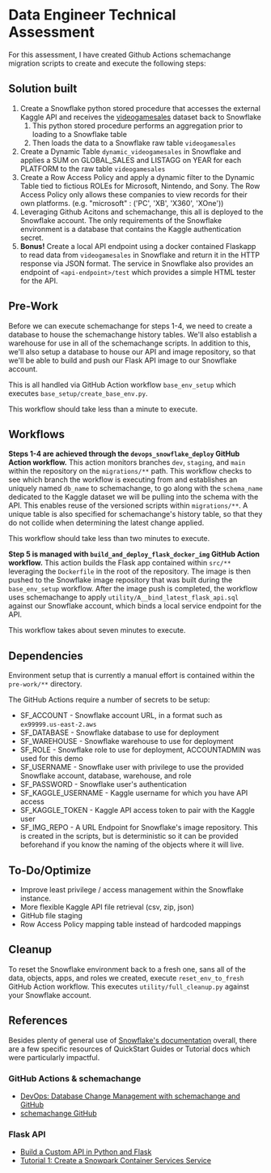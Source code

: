 # Data Engineer Technical Assessment
For this assessment, I have created Github Actions schemachange migration scripts to create and execute the following steps:


## Solution built
1. Create a Snowflake python stored procedure that accesses the external Kaggle API and
receives the [videogamesales](https://www.kaggle.com/datasets/gregorut/videogamesales) dataset back to Snowflake
    1. This python stored procedure performs an aggregation prior to loading to a Snowflake table
    2. Then loads the data to a Snowflake raw table `videogamesales`
2. Create a Dynamic Table `dynamic_videogamesales` in Snowflake and applies a SUM on GLOBAL_SALES and LISTAGG on YEAR for each PLATFORM to the raw table `videogamesales`
3. Create a Row Access Policy and apply a dynamic filter to the Dynamic Table tied to fictious ROLEs for Microsoft, Nintendo, and Sony. The Row Access Policy only allows these companies to view records for their own platforms. \(e.g. "microsoft" : \('PC', 'XB', 'X360', 'XOne'\)\)
4. Leveraging Github Acitons and schemachange, this all is deployed to the Snowflake account. The only requirements of the Snowflake environment is a database that contains the Kaggle authentication secret.
5. **Bonus!** Create a local API endpoint using a docker contained Flaskapp to read data from `videogamesales` in Snowflake and return it in the HTTP response via JSON format. The service in Snowflake also provides an endpoint of `<api-endpoint>/test` which provides a simple HTML tester for the API.


## Pre-Work
Before we can execute schemachange for steps 1-4, we need to create a database to house the schemachange history tables. We'll also establish a warehouse for use in all of the schemachange scripts. In addition to this, we'll also setup a database to house our API and image repository, so that we'll be able to build and push our Flask API image to our Snowflake account.

This is all handled via GitHub Action workflow `base_env_setup` which executes `base_setup/create_base_env.py`. 

This workflow should take less than a minute to execute.


## Workflows
__Steps 1-4 are achieved through the `devops_snowflake_deploy` GitHub Action workflow.__
This action monitors  branches `dev`, `staging`, and `main` within the repository on the `migrations/**` path. This workflow checks to see which branch the workflow is executing from and establishes an uniquely named `db_name` to schemachange, to go along with the `schema_name` dedicated to the Kaggle dataset we will be pulling into the schema with the API. This enables reuse of the versioned scripts within `migrations/**`. A unique table is also specified for schemachange's history table, so that they do not collide when determining the latest change applied. 

This workflow should take less than two minutes to execute.

__Step 5 is managed with `build_and_deploy_flask_docker_img` GitHub Action workflow.__
This action builds the Flask app contained within `src/**` leveraging the `Dockerfile` in the root of the repository. The image is then pushed to the Snowflake image repository that was built during the `base_env_setup` workflow. After the image push is completed, the workflow uses schemachange to apply `utility/A__bind_latest_flask_api.sql` against our Snowflake account, which binds a local service endpoint for the API. 

This workflow takes about seven minutes to execute.


## Dependencies
Environment setup that is currently a manual effort is contained within the `pre-work/**` directory.

The GitHub Actions require a number of secrets to be setup:
* SF_ACCOUNT - Snowflake account URL, in a format such as `ex99999.us-east-2.aws`
* SF_DATABASE - Snowflake database to use for deployment
* SF_WAREHOUSE - Snowflake warehouse to use for deployment
* SF_ROLE - Snowflake role to use for deployment, ACCOUNTADMIN was used for this demo
* SF_USERNAME - Snowflake user with privilege to use the provided Snowflake account, database, warehouse, and role
* SF_PASSWORD - Snowflake user's authentication
* SF_KAGGLE_USERNAME - Kaggle username for which you have API access
* SF_KAGGLE_TOKEN - Kaggle API access token to pair with the Kaggle user
* SF_IMG_REPO - A URL Endpoint for Snowflake's image repository. This is created in the scripts, but is deterministic so it can be provided beforehand if you know the naming of the objects where it will live.


## To-Do/Optimize
* Improve least privilege / access management within the Snowflake instance.
* More flexible Kaggle API file retrieval (csv, zip, json)
* GitHub file staging
* Row Access Policy mapping table instead of hardcoded mappings


## Cleanup
To reset the Snowflake environment back to a fresh one, sans all of the data, objects, apps, and roles we created, execute `reset_env_to_fresh` GitHub Action workflow. This executes `utility/full_cleanup.py` against your Snowflake account.


## References
Besides plenty of general use of [Snowflake's documentation](https://docs.snowflake.com/) overall, there are a few specific resources of QuickStart Guides or Tutorial docs which were particularly impactful. 

### GitHub Actions & schemachange
* [DevOps: Database Change Management with schemachange and GitHub](https://quickstarts.snowflake.com/guide/devops_dcm_schemachange_github/#0)
* [schemachange GitHub](https://github.com/Snowflake-Labs/schemachange)


### Flask API
* [Build a Custom API in Python and Flask](https://quickstarts.snowflake.com/guide/build_a_custom_api_in_python/index.html?index=..%2F..index#0)
* [Tutorial 1: Create a Snowpark Container Services Service](https://docs.snowflake.com/en/developer-guide/snowpark-container-services/tutorials/tutorial-1#create-a-service)
